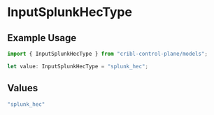 # InputSplunkHecType

## Example Usage

```typescript
import { InputSplunkHecType } from "cribl-control-plane/models";

let value: InputSplunkHecType = "splunk_hec";
```

## Values

```typescript
"splunk_hec"
```